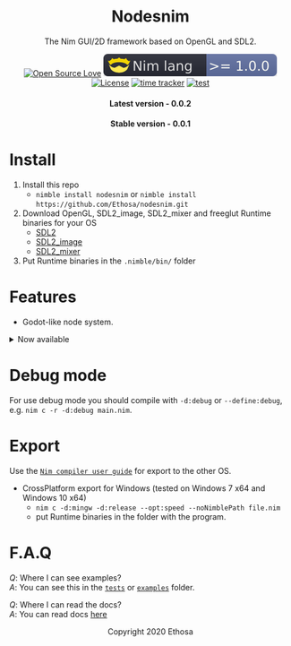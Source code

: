 <h1 align="center">Nodesnim</h1>
<div align="center">The Nim GUI/2D framework based on OpenGL and SDL2.

[![Open Source Love](https://badges.frapsoft.com/os/v1/open-source.svg?v=103)](https://github.com/ellerbrock/open-source-badges/)
[![Nim language-plastic](https://github.com/Ethosa/yukiko/blob/master/nim-lang.svg)](https://github.com/Ethosa/yukiko/blob/master/nim-lang.svg)
[![License](https://img.shields.io/github/license/Ethosa/nodesnim)](https://github.com/Ethosa/nodesnim/blob/master/LICENSE)
[![time tracker](https://wakatime.com/badge/github/Ethosa/nodesnim.svg)](https://wakatime.com/badge/github/Ethosa/nodesnim)
[![test](https://github.com/Ethosa/nodesnim/workflows/test/badge.svg)](https://github.com/Ethosa/nodesnim/actions)

<h4>Latest version - 0.0.2</h4>
<h4>Stable version - 0.0.1</h4>
</div>

# Install
1. Install this repo
   -  `nimble install nodesnim` or `nimble install https://github.com/Ethosa/nodesnim.git`
2. Download OpenGL, SDL2_image, SDL2_mixer and freeglut Runtime binaries for your OS
   -  [SDL2](https://www.libsdl.org/download-2.0.php)
   -  [SDL2_image](https://www.libsdl.org/projects/SDL_image/)
   -  [SDL2_mixer](https://www.libsdl.org/projects/SDL_mixer/)
3. Put Runtime binaries in the `.nimble/bin/` folder

# Features
- Godot-like node system.

<details>
  <summary>Now available</summary>

-  Core
   -  [Anchor](https://ethosa.github.io/nodesnim/nodesnim/core/anchor.html)
   -  [Color](https://ethosa.github.io/nodesnim/nodesnim/core/color.html)
   -  [ColorText](https://ethosa.github.io/nodesnim/nodesnim/core/color_text.html)
   -  [Enums](https://ethosa.github.io/nodesnim/nodesnim/core/enums.html)
   -  [Exceptions](https://ethosa.github.io/nodesnim/nodesnim/core/exceptions.html)
   -  [Image](https://ethosa.github.io/nodesnim/nodesnim/core/image.html)
   -  [Input](https://ethosa.github.io/nodesnim/nodesnim/core/input.html)
   -  [Rect2](https://ethosa.github.io/nodesnim/nodesnim/core/rect2.html)
   -  [Vector2](https://ethosa.github.io/nodesnim/nodesnim/core/vector2.html)
   -  [Circle2](https://ethosa.github.io/nodesnim/nodesnim/core/circle2.html)
   -  [AudioStream](https://ethosa.github.io/nodesnim/nodesnim/core/audio_stream.html)
   -  [Animation](https://ethosa.github.io/nodesnim/nodesnim/core/animation.html)
-  Default nodes
   -  [Node](https://ethosa.github.io/nodesnim/nodesnim/nodes/node.html)
   -  [Canvas](https://ethosa.github.io/nodesnim/nodesnim/nodes/canvas.html)
   -  [Scene](https://ethosa.github.io/nodesnim/nodesnim/nodes/scene.html)
   -  [AudioStreamPlayer](https://ethosa.github.io/nodesnim/nodesnim/nodes/audio_stream_player.html)
-  Control nodes
   -  [Control](https://ethosa.github.io/nodesnim/nodesnim/nodescontrol/control.html)
   -  [ColorRect](https://ethosa.github.io/nodesnim/nodesnim/nodescontrol/color_rect.html)
   -  [TextureRect](https://ethosa.github.io/nodesnim/nodesnim/nodescontrol/texture_rect.html)
   -  [Label](https://ethosa.github.io/nodesnim/nodesnim/nodescontrol/label.html)
   -  [Button](https://ethosa.github.io/nodesnim/nodesnim/nodescontrol/button.html)
   -  [EditText](https://ethosa.github.io/nodesnim/nodesnim/nodescontrol/edittext.html)
   -  [RichLabel](https://ethosa.github.io/nodesnim/nodesnim/nodescontrol/rich_label.html)
   -  [RichEditText](https://ethosa.github.io/nodesnim/nodesnim/nodescontrol/rich_edit_text.html)
   -  [Box](https://ethosa.github.io/nodesnim/nodesnim/nodescontrol/box.html)
   -  [HBox](https://ethosa.github.io/nodesnim/nodesnim/nodescontrol/hbox.html)
   -  [VBox](https://ethosa.github.io/nodesnim/nodesnim/nodescontrol/vbox.html)
   -  [GridBox](https://ethosa.github.io/nodesnim/nodesnim/nodescontrol/grid_box.html)
   -  [Scroll](https://ethosa.github.io/nodesnim/nodesnim/nodescontrol/scroll.html)
   -  [ProgressBar](https://ethosa.github.io/nodesnim/nodesnim/nodescontrol/progress_bar.html)
   -  [Slider](https://ethosa.github.io/nodesnim/nodesnim/nodescontrol/slider.html)
   -  [VProgressBar](https://ethosa.github.io/nodesnim/nodesnim/nodescontrol/vprogress_bar.html)
   -  [VSlider](https://ethosa.github.io/nodesnim/nodesnim/nodescontrol/vslider.html)
   -  [Popup](https://ethosa.github.io/nodesnim/nodesnim/nodescontrol/popup.html)
   -  [TextureButton](https://ethosa.github.io/nodesnim/nodesnim/nodescontrol/texture_button.html)
   -  [TextureProgressBar](https://ethosa.github.io/nodesnim/nodesnim/nodescontrol/texture_progress_bar.html)
   -  [Counter](https://ethosa.github.io/nodesnim/nodesnim/nodescontrol/counter.html)
-  2D nodes
   -  [Node2D](https://ethosa.github.io/nodesnim/nodesnim/nodes2d/node2d.html)
   -  [Sprite](https://ethosa.github.io/nodesnim/nodesnim/nodes2d/sprite.html)
   -  [AnimatedSprite](https://ethosa.github.io/nodesnim/nodesnim/nodes2d/animated_sprite.html)
   -  [YSort](https://ethosa.github.io/nodesnim/nodesnim/nodes2d/ysort.html)
   -  [CollisionShape2D](https://ethosa.github.io/nodesnim/nodesnim/nodes2d/collision_shape2d.html)
   -  [KinematicBody2D](https://ethosa.github.io/nodesnim/nodesnim/nodes2d/kinematic_body2d.html)

</details>

# Debug mode
For use debug mode you should compile with `-d:debug` or `--define:debug`, e.g. `nim c -r -d:debug main.nim`.

# Export
Use the [`Nim compiler user guide`](https://nim-lang.org/docs/nimc.html#dynliboverride) for export to the other OS.

-   CrossPlatform export for Windows (tested on Windows 7 x64 and Windows 10 x64)
    -   `nim c -d:mingw -d:release --opt:speed --noNimblePath file.nim`
    -   put Runtime binaries in the folder with the program.


# F.A.Q
*Q*: Where I can see examples?  
*A*: You can see this in the [`tests`](https://github.com/Ethosa/nodesnim/blob/master/tests) or [`examples`](https://github.com/Ethosa/nodesnim/blob/master/examples) folder.

*Q*: Where I can read the docs?  
*A*: You can read docs [here](https://ethosa.github.io/nodesnim/nodesnim.html)

<div align="center">
  Copyright 2020 Ethosa
</div>
